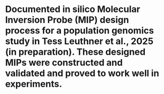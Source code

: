 # Documented in silico Molecular Inversion Probe (MIP) design process for a population genomics study in Tess Leuthner et al., 2025 (in preparation). These designed MIPs were constructed and validated and proved to work well in experiments.
